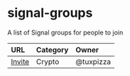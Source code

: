 # signal-groups
A list of Signal groups for people to join

| URL                              | Category         | Owner                                                                      |
| :------------------------------- | :--------------- | :------------------------------------------------------------------------- |
| [Invite]([https://nitter.net](https://signal.group/#CjQKIK6ChGYq5Z59rePT1zN0JSAY2Keb3IsjiZP4q5THU0BaEhBf2ZzZfTnQ0FDimonIoBIo)https://signal.group/#CjQKIK6ChGYq5Z59rePT1zN0JSAY2Keb3IsjiZP4q5THU0BaEhBf2ZzZfTnQ0FDimonIoBIo)     | Crypto           | @tuxpizza |
